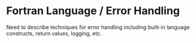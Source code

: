 # Fortran Language / Error Handling #

Need to describe techniques for error handling including built-in language constructs,
return values, logging, etc.
